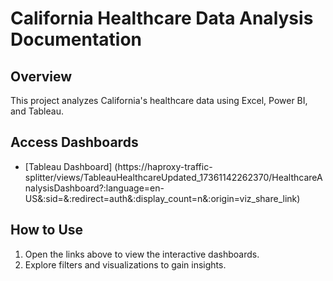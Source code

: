 # California Healthcare Data Analysis Documentation

## Overview
This project analyzes California's healthcare data using Excel, Power BI, and Tableau.


## Access Dashboards
- [Tableau Dashboard] (https://haproxy-traffic-splitter/views/TableauHealthcareUpdated_17361142262370/HealthcareAnalysisDashboard?:language=en-US&:sid=&:redirect=auth&:display_count=n&:origin=viz_share_link)

## How to Use
1. Open the links above to view the interactive dashboards.
2. Explore filters and visualizations to gain insights.
